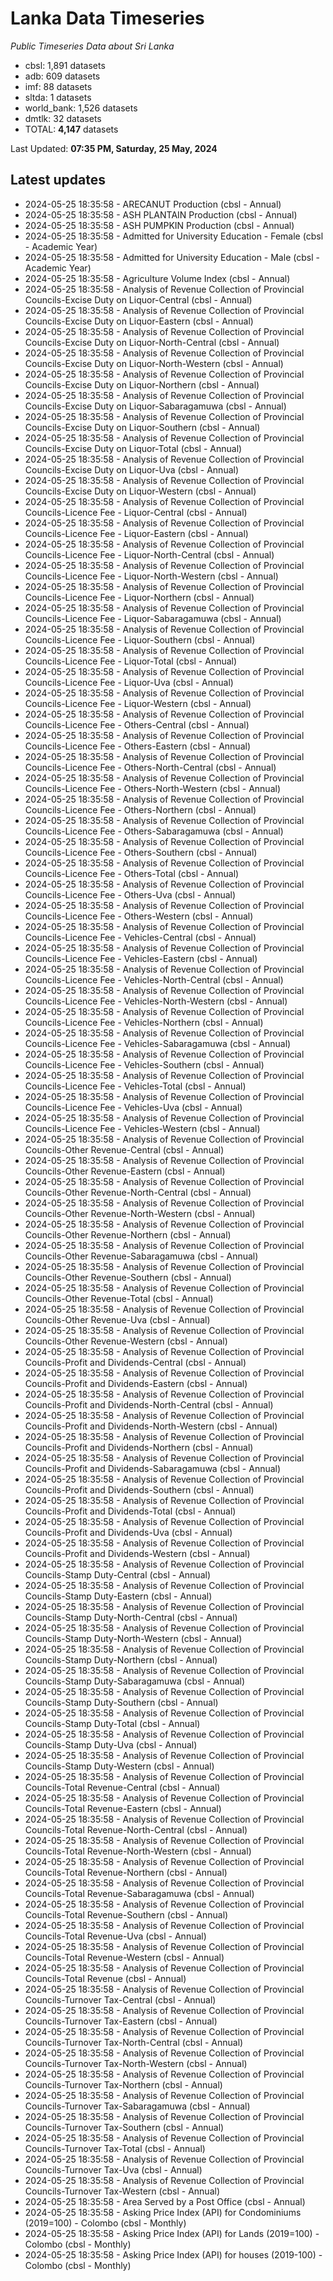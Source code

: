# Lanka Data Timeseries
*Public Timeseries Data about Sri Lanka*

* cbsl: 1,891 datasets
* adb: 609 datasets
* imf: 88 datasets
* sltda: 1 datasets
* world_bank: 1,526 datasets
* dmtlk: 32 datasets
* TOTAL: **4,147** datasets

Last Updated: **07:35 PM, Saturday, 25 May, 2024**

## Latest updates

* 2024-05-25 18:35:58 - ARECANUT Production (cbsl - Annual)
* 2024-05-25 18:35:58 - ASH PLANTAIN Production (cbsl - Annual)
* 2024-05-25 18:35:58 - ASH PUMPKIN Production (cbsl - Annual)
* 2024-05-25 18:35:58 - Admitted for University Education - Female (cbsl - Academic Year)
* 2024-05-25 18:35:58 - Admitted for University Education - Male (cbsl - Academic Year)
* 2024-05-25 18:35:58 - Agriculture Volume Index (cbsl - Annual)
* 2024-05-25 18:35:58 - Analysis of Revenue Collection of Provincial Councils-Excise Duty on Liquor-Central (cbsl - Annual)
* 2024-05-25 18:35:58 - Analysis of Revenue Collection of Provincial Councils-Excise Duty on Liquor-Eastern (cbsl - Annual)
* 2024-05-25 18:35:58 - Analysis of Revenue Collection of Provincial Councils-Excise Duty on Liquor-North-Central (cbsl - Annual)
* 2024-05-25 18:35:58 - Analysis of Revenue Collection of Provincial Councils-Excise Duty on Liquor-North-Western (cbsl - Annual)
* 2024-05-25 18:35:58 - Analysis of Revenue Collection of Provincial Councils-Excise Duty on Liquor-Northern (cbsl - Annual)
* 2024-05-25 18:35:58 - Analysis of Revenue Collection of Provincial Councils-Excise Duty on Liquor-Sabaragamuwa (cbsl - Annual)
* 2024-05-25 18:35:58 - Analysis of Revenue Collection of Provincial Councils-Excise Duty on Liquor-Southern (cbsl - Annual)
* 2024-05-25 18:35:58 - Analysis of Revenue Collection of Provincial Councils-Excise Duty on Liquor-Total (cbsl - Annual)
* 2024-05-25 18:35:58 - Analysis of Revenue Collection of Provincial Councils-Excise Duty on Liquor-Uva (cbsl - Annual)
* 2024-05-25 18:35:58 - Analysis of Revenue Collection of Provincial Councils-Excise Duty on Liquor-Western (cbsl - Annual)
* 2024-05-25 18:35:58 - Analysis of Revenue Collection of Provincial Councils-Licence Fee - Liquor-Central (cbsl - Annual)
* 2024-05-25 18:35:58 - Analysis of Revenue Collection of Provincial Councils-Licence Fee - Liquor-Eastern (cbsl - Annual)
* 2024-05-25 18:35:58 - Analysis of Revenue Collection of Provincial Councils-Licence Fee - Liquor-North-Central (cbsl - Annual)
* 2024-05-25 18:35:58 - Analysis of Revenue Collection of Provincial Councils-Licence Fee - Liquor-North-Western (cbsl - Annual)
* 2024-05-25 18:35:58 - Analysis of Revenue Collection of Provincial Councils-Licence Fee - Liquor-Northern (cbsl - Annual)
* 2024-05-25 18:35:58 - Analysis of Revenue Collection of Provincial Councils-Licence Fee - Liquor-Sabaragamuwa (cbsl - Annual)
* 2024-05-25 18:35:58 - Analysis of Revenue Collection of Provincial Councils-Licence Fee - Liquor-Southern (cbsl - Annual)
* 2024-05-25 18:35:58 - Analysis of Revenue Collection of Provincial Councils-Licence Fee - Liquor-Total (cbsl - Annual)
* 2024-05-25 18:35:58 - Analysis of Revenue Collection of Provincial Councils-Licence Fee - Liquor-Uva (cbsl - Annual)
* 2024-05-25 18:35:58 - Analysis of Revenue Collection of Provincial Councils-Licence Fee - Liquor-Western (cbsl - Annual)
* 2024-05-25 18:35:58 - Analysis of Revenue Collection of Provincial Councils-Licence Fee - Others-Central (cbsl - Annual)
* 2024-05-25 18:35:58 - Analysis of Revenue Collection of Provincial Councils-Licence Fee - Others-Eastern (cbsl - Annual)
* 2024-05-25 18:35:58 - Analysis of Revenue Collection of Provincial Councils-Licence Fee - Others-North-Central (cbsl - Annual)
* 2024-05-25 18:35:58 - Analysis of Revenue Collection of Provincial Councils-Licence Fee - Others-North-Western (cbsl - Annual)
* 2024-05-25 18:35:58 - Analysis of Revenue Collection of Provincial Councils-Licence Fee - Others-Northern (cbsl - Annual)
* 2024-05-25 18:35:58 - Analysis of Revenue Collection of Provincial Councils-Licence Fee - Others-Sabaragamuwa (cbsl - Annual)
* 2024-05-25 18:35:58 - Analysis of Revenue Collection of Provincial Councils-Licence Fee - Others-Southern (cbsl - Annual)
* 2024-05-25 18:35:58 - Analysis of Revenue Collection of Provincial Councils-Licence Fee - Others-Total (cbsl - Annual)
* 2024-05-25 18:35:58 - Analysis of Revenue Collection of Provincial Councils-Licence Fee - Others-Uva (cbsl - Annual)
* 2024-05-25 18:35:58 - Analysis of Revenue Collection of Provincial Councils-Licence Fee - Others-Western (cbsl - Annual)
* 2024-05-25 18:35:58 - Analysis of Revenue Collection of Provincial Councils-Licence Fee - Vehicles-Central (cbsl - Annual)
* 2024-05-25 18:35:58 - Analysis of Revenue Collection of Provincial Councils-Licence Fee - Vehicles-Eastern (cbsl - Annual)
* 2024-05-25 18:35:58 - Analysis of Revenue Collection of Provincial Councils-Licence Fee - Vehicles-North-Central (cbsl - Annual)
* 2024-05-25 18:35:58 - Analysis of Revenue Collection of Provincial Councils-Licence Fee - Vehicles-North-Western (cbsl - Annual)
* 2024-05-25 18:35:58 - Analysis of Revenue Collection of Provincial Councils-Licence Fee - Vehicles-Northern (cbsl - Annual)
* 2024-05-25 18:35:58 - Analysis of Revenue Collection of Provincial Councils-Licence Fee - Vehicles-Sabaragamuwa (cbsl - Annual)
* 2024-05-25 18:35:58 - Analysis of Revenue Collection of Provincial Councils-Licence Fee - Vehicles-Southern (cbsl - Annual)
* 2024-05-25 18:35:58 - Analysis of Revenue Collection of Provincial Councils-Licence Fee - Vehicles-Total (cbsl - Annual)
* 2024-05-25 18:35:58 - Analysis of Revenue Collection of Provincial Councils-Licence Fee - Vehicles-Uva (cbsl - Annual)
* 2024-05-25 18:35:58 - Analysis of Revenue Collection of Provincial Councils-Licence Fee - Vehicles-Western (cbsl - Annual)
* 2024-05-25 18:35:58 - Analysis of Revenue Collection of Provincial Councils-Other Revenue-Central (cbsl - Annual)
* 2024-05-25 18:35:58 - Analysis of Revenue Collection of Provincial Councils-Other Revenue-Eastern (cbsl - Annual)
* 2024-05-25 18:35:58 - Analysis of Revenue Collection of Provincial Councils-Other Revenue-North-Central (cbsl - Annual)
* 2024-05-25 18:35:58 - Analysis of Revenue Collection of Provincial Councils-Other Revenue-North-Western (cbsl - Annual)
* 2024-05-25 18:35:58 - Analysis of Revenue Collection of Provincial Councils-Other Revenue-Northern (cbsl - Annual)
* 2024-05-25 18:35:58 - Analysis of Revenue Collection of Provincial Councils-Other Revenue-Sabaragamuwa (cbsl - Annual)
* 2024-05-25 18:35:58 - Analysis of Revenue Collection of Provincial Councils-Other Revenue-Southern (cbsl - Annual)
* 2024-05-25 18:35:58 - Analysis of Revenue Collection of Provincial Councils-Other Revenue-Total (cbsl - Annual)
* 2024-05-25 18:35:58 - Analysis of Revenue Collection of Provincial Councils-Other Revenue-Uva (cbsl - Annual)
* 2024-05-25 18:35:58 - Analysis of Revenue Collection of Provincial Councils-Other Revenue-Western (cbsl - Annual)
* 2024-05-25 18:35:58 - Analysis of Revenue Collection of Provincial Councils-Profit and Dividends-Central (cbsl - Annual)
* 2024-05-25 18:35:58 - Analysis of Revenue Collection of Provincial Councils-Profit and Dividends-Eastern (cbsl - Annual)
* 2024-05-25 18:35:58 - Analysis of Revenue Collection of Provincial Councils-Profit and Dividends-North-Central (cbsl - Annual)
* 2024-05-25 18:35:58 - Analysis of Revenue Collection of Provincial Councils-Profit and Dividends-North-Western (cbsl - Annual)
* 2024-05-25 18:35:58 - Analysis of Revenue Collection of Provincial Councils-Profit and Dividends-Northern (cbsl - Annual)
* 2024-05-25 18:35:58 - Analysis of Revenue Collection of Provincial Councils-Profit and Dividends-Sabaragamuwa (cbsl - Annual)
* 2024-05-25 18:35:58 - Analysis of Revenue Collection of Provincial Councils-Profit and Dividends-Southern (cbsl - Annual)
* 2024-05-25 18:35:58 - Analysis of Revenue Collection of Provincial Councils-Profit and Dividends-Total (cbsl - Annual)
* 2024-05-25 18:35:58 - Analysis of Revenue Collection of Provincial Councils-Profit and Dividends-Uva (cbsl - Annual)
* 2024-05-25 18:35:58 - Analysis of Revenue Collection of Provincial Councils-Profit and Dividends-Western (cbsl - Annual)
* 2024-05-25 18:35:58 - Analysis of Revenue Collection of Provincial Councils-Stamp Duty-Central (cbsl - Annual)
* 2024-05-25 18:35:58 - Analysis of Revenue Collection of Provincial Councils-Stamp Duty-Eastern (cbsl - Annual)
* 2024-05-25 18:35:58 - Analysis of Revenue Collection of Provincial Councils-Stamp Duty-North-Central (cbsl - Annual)
* 2024-05-25 18:35:58 - Analysis of Revenue Collection of Provincial Councils-Stamp Duty-North-Western (cbsl - Annual)
* 2024-05-25 18:35:58 - Analysis of Revenue Collection of Provincial Councils-Stamp Duty-Northern (cbsl - Annual)
* 2024-05-25 18:35:58 - Analysis of Revenue Collection of Provincial Councils-Stamp Duty-Sabaragamuwa (cbsl - Annual)
* 2024-05-25 18:35:58 - Analysis of Revenue Collection of Provincial Councils-Stamp Duty-Southern (cbsl - Annual)
* 2024-05-25 18:35:58 - Analysis of Revenue Collection of Provincial Councils-Stamp Duty-Total (cbsl - Annual)
* 2024-05-25 18:35:58 - Analysis of Revenue Collection of Provincial Councils-Stamp Duty-Uva (cbsl - Annual)
* 2024-05-25 18:35:58 - Analysis of Revenue Collection of Provincial Councils-Stamp Duty-Western (cbsl - Annual)
* 2024-05-25 18:35:58 - Analysis of Revenue Collection of Provincial Councils-Total Revenue-Central (cbsl - Annual)
* 2024-05-25 18:35:58 - Analysis of Revenue Collection of Provincial Councils-Total Revenue-Eastern (cbsl - Annual)
* 2024-05-25 18:35:58 - Analysis of Revenue Collection of Provincial Councils-Total Revenue-North-Central (cbsl - Annual)
* 2024-05-25 18:35:58 - Analysis of Revenue Collection of Provincial Councils-Total Revenue-North-Western (cbsl - Annual)
* 2024-05-25 18:35:58 - Analysis of Revenue Collection of Provincial Councils-Total Revenue-Northern (cbsl - Annual)
* 2024-05-25 18:35:58 - Analysis of Revenue Collection of Provincial Councils-Total Revenue-Sabaragamuwa (cbsl - Annual)
* 2024-05-25 18:35:58 - Analysis of Revenue Collection of Provincial Councils-Total Revenue-Southern (cbsl - Annual)
* 2024-05-25 18:35:58 - Analysis of Revenue Collection of Provincial Councils-Total Revenue-Uva (cbsl - Annual)
* 2024-05-25 18:35:58 - Analysis of Revenue Collection of Provincial Councils-Total Revenue-Western (cbsl - Annual)
* 2024-05-25 18:35:58 - Analysis of Revenue Collection of Provincial Councils-Total Revenue (cbsl - Annual)
* 2024-05-25 18:35:58 - Analysis of Revenue Collection of Provincial Councils-Turnover Tax-Central (cbsl - Annual)
* 2024-05-25 18:35:58 - Analysis of Revenue Collection of Provincial Councils-Turnover Tax-Eastern (cbsl - Annual)
* 2024-05-25 18:35:58 - Analysis of Revenue Collection of Provincial Councils-Turnover Tax-North-Central (cbsl - Annual)
* 2024-05-25 18:35:58 - Analysis of Revenue Collection of Provincial Councils-Turnover Tax-North-Western (cbsl - Annual)
* 2024-05-25 18:35:58 - Analysis of Revenue Collection of Provincial Councils-Turnover Tax-Northern (cbsl - Annual)
* 2024-05-25 18:35:58 - Analysis of Revenue Collection of Provincial Councils-Turnover Tax-Sabaragamuwa (cbsl - Annual)
* 2024-05-25 18:35:58 - Analysis of Revenue Collection of Provincial Councils-Turnover Tax-Southern (cbsl - Annual)
* 2024-05-25 18:35:58 - Analysis of Revenue Collection of Provincial Councils-Turnover Tax-Total (cbsl - Annual)
* 2024-05-25 18:35:58 - Analysis of Revenue Collection of Provincial Councils-Turnover Tax-Uva (cbsl - Annual)
* 2024-05-25 18:35:58 - Analysis of Revenue Collection of Provincial Councils-Turnover Tax-Western (cbsl - Annual)
* 2024-05-25 18:35:58 - Area Served by a Post Office (cbsl - Annual)
* 2024-05-25 18:35:58 - Asking Price Index (API) for Condominiums (2019=100) - Colombo (cbsl - Monthly)
* 2024-05-25 18:35:58 - Asking Price Index (API) for Lands (2019=100) - Colombo (cbsl - Monthly)
* 2024-05-25 18:35:58 - Asking Price Index (API) for houses (2019-100) - Colombo (cbsl - Monthly)